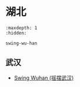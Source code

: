 # 湖北

```{toctree}
:maxdepth: 1
:hidden:

swing-wu-han
```

## 武汉
- [Swing Wuhan (摇摆武汉)](swing-wu-han.md)
